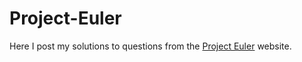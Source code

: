 # Project-Euler
Here I post my solutions to questions from the [Project Euler](https://projecteuler.net/) website.
